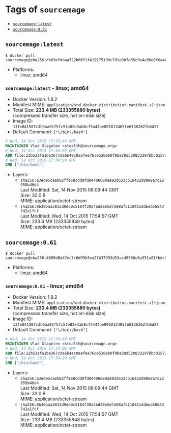 <!-- THIS FILE IS GENERATED VIA './update-remote.sh' -->

# Tags of `sourcemage`

-	[`sourcemage:latest`](#sourcemagelatest)
-	[`sourcemage:0.61`](#sourcemage061)

## `sourcemage:latest`

```console
$ docker pull sourcemage@sha256:db03efabaa722b06f1f419175198c7d1e08fe05c9e4a36e9f6a442d59320dce3
```

-	Platforms:
	-	linux; amd64

### `sourcemage:latest` - linux; amd64

-	Docker Version: 1.8.2
-	Manifest MIME: `application/vnd.docker.distribution.manifest.v1+json`
-	Total Size: **233.4 MB (233355880 bytes)**  
	(compressed transfer size, not on-disk size)
-	Image ID: `13fe041507c3b9aa92f5fc5fe82e3ab8cf544fbe091012405fe0136262fb6d27`
-	Default Command: `["\/bin\/bash"]`

```dockerfile
# Wed, 14 Oct 2015 17:33:44 GMT
MAINTAINER Vlad Glagolev <stealth@sourcemage.org>
# Wed, 14 Oct 2015 17:34:02 GMT
ADD file:22b53afa1ba367cda6b4ec0aafee76ce520eb0f9be20d520833297bbc01571c7 in /
# Wed, 14 Oct 2015 17:34:24 GMT
CMD ["/bin/bash"]
```

-	Layers:
	-	`sha256:a3ed95caeb02ffe68cdd9fd84406680ae93d633cb16422d00e8a7c22955b46d4`  
		Last Modified: Sat, 14 Nov 2015 09:09:44 GMT  
		Size: 32.0 B  
		MIME: application/octet-stream
	-	`sha256:9b30baa3835d9d60c5184f30a4bd28e5d7a98af5110411ddbed56543742a1fcf`  
		Last Modified: Wed, 14 Oct 2015 17:54:57 GMT  
		Size: 233.4 MB (233355848 bytes)  
		MIME: application/octet-stream

## `sourcemage:0.61`

```console
$ docker pull sourcemage@sha256:4609d0d47ec7c6d99b5ea27b37993d33ac40560c0a951e81fbdc9c5aa1a2c51d
```

-	Platforms:
	-	linux; amd64

### `sourcemage:0.61` - linux; amd64

-	Docker Version: 1.8.2
-	Manifest MIME: `application/vnd.docker.distribution.manifest.v1+json`
-	Total Size: **233.4 MB (233355880 bytes)**  
	(compressed transfer size, not on-disk size)
-	Image ID: `13fe041507c3b9aa92f5fc5fe82e3ab8cf544fbe091012405fe0136262fb6d27`
-	Default Command: `["\/bin\/bash"]`

```dockerfile
# Wed, 14 Oct 2015 17:33:44 GMT
MAINTAINER Vlad Glagolev <stealth@sourcemage.org>
# Wed, 14 Oct 2015 17:34:02 GMT
ADD file:22b53afa1ba367cda6b4ec0aafee76ce520eb0f9be20d520833297bbc01571c7 in /
# Wed, 14 Oct 2015 17:34:24 GMT
CMD ["/bin/bash"]
```

-	Layers:
	-	`sha256:a3ed95caeb02ffe68cdd9fd84406680ae93d633cb16422d00e8a7c22955b46d4`  
		Last Modified: Sat, 14 Nov 2015 09:09:44 GMT  
		Size: 32.0 B  
		MIME: application/octet-stream
	-	`sha256:9b30baa3835d9d60c5184f30a4bd28e5d7a98af5110411ddbed56543742a1fcf`  
		Last Modified: Wed, 14 Oct 2015 17:54:57 GMT  
		Size: 233.4 MB (233355848 bytes)  
		MIME: application/octet-stream
